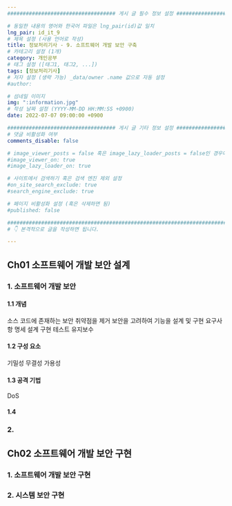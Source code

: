 ```yaml
---
################################### 게시 글 필수 정보 설정 ###################################

# 동일한 내용의 영어와 한국어 파일은 lng_pair(id)값 일치
lng_pair: id_it_9
# 제목 설정 (사용 언어로 작성)
title: 정보처리기사 - 9. 소프트웨어 개발 보안 구축
# 카테고리 설정 (1개)
category: 개인공부 
# 태그 설정 ([태그1, 태그2, ...])
tags: [정보처리기사] 
# 저자 설정 (생략 가능) _data/owner .name 값으로 자동 설정
#author: 

# 섬네일 이미지
img: ":information.jpg" 
# 작성 날짜 설정 (YYYY-MM-DD HH:MM:SS +0900)
date: 2022-07-07 09:00:00 +0900

################################### 게시 글 기타 정보 설정 ###################################
# 댓글 비활성화 여부
comments_disable: false

# image_viewer_posts = false 혹은 image_lazy_loader_posts = false인 경우에만 사용
#image_viewer_on: true
#image_lazy_loader_on: true

# 사이트에서 검색하기 혹은 검색 엔진 제외 설정 
#on_site_search_exclude: true
#search_engine_exclude: true

# 페이지 비활성화 설정 (혹은 삭제하면 됨)
#published: false

##########################################################################################
# 👇 본격적으로 글을 작성하면 됩니다. 

---
```

<!-- outline-start -->


<!-- outline-end -->
## Ch01 소프트웨어 개발 보안 설계
### 1. 소프트웨어 개발 보안
#### 1.1 개념
소스 코드에 존재하는 보안 취약점을 제거
보안을 고려하여 기능을 설계 및 구현
요구사항 명세
설계
구현
테스트
유지보수

#### 1.2 구성 요소
기밀성
무결성
가용성

#### 1.3 공격 기법
DoS

#### 1.4 

### 2. 
## Ch02 소프트웨어 개발 보안 구현
### 1. 소프트웨어 개발 보안 구현
### 2. 시스템 보안 구현